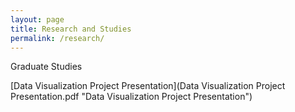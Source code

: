 ```yaml
---
layout: page
title: Research and Studies
permalink: /research/
---
```


Graduate Studies

[Data Visualization Project Presentation](Data Visualization Project Presentation.pdf "Data Visualization Project Presentation")
